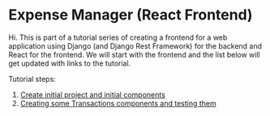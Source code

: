 # Expense Manager (React Frontend)

Hi. This is part of a tutorial series of creating a frontend for a web application using Django (and Django Rest Framework) for the backend and React for the frontend. We will start with the frontend and the list below will get updated with links to the tutorial.

Tutorial steps:
1. [Create initial project and initial components](https://www.podgurschi.com/post/react-expense-manager-1/)
2. [Creating some Transactions components and testing them](https://www.podgurschi.com/post/react-expense-manager-2/)
